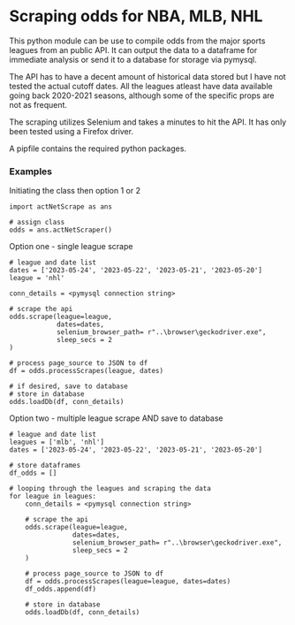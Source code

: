 # Scraping odds for NBA, MLB, NHL

This python module can be use to compile odds from the major sports leagues from an public API. It can output the data to a dataframe for immediate analysis or send it to a database for storage via pymysql.

The API has to have a decent amount of historical data stored but I have not tested the actual cutoff dates. All the leagues atleast have data available going back 2020-2021 seasons, although some of the specific props are not as frequent. 

The scraping utilizes Selenium and takes a minutes to hit the API. It has only been tested using a Firefox driver.

A pipfile contains the required python packages.


### Examples

Initiating the class then option 1 or 2
```
import actNetScrape as ans

# assign class
odds = ans.actNetScraper()
```

Option one - single league scrape
```
# league and date list
dates = ['2023-05-24', '2023-05-22', '2023-05-21', '2023-05-20']
league = 'nhl'

conn_details = <pymysql connection string>

# scrape the api
odds.scrape(league=league, 
            dates=dates, 
            selenium_browser_path= r"..\browser\geckodriver.exe", 
            sleep_secs = 2
)

# process page_source to JSON to df
df = odds.processScrapes(league, dates)

# if desired, save to database
# store in database
odds.loadDb(df, conn_details)
```

Option two - multiple league scrape AND save to database
```
# league and date list
leagues = ['mlb', 'nhl']
dates = ['2023-05-24', '2023-05-22', '2023-05-21', '2023-05-20']

# store dataframes
df_odds = []

# looping through the leagues and scraping the data
for league in leagues:
    conn_details = <pymysql connection string>

    # scrape the api
    odds.scrape(league=league, 
                dates=dates, 
                selenium_browser_path= r"..\browser\geckodriver.exe", 
                sleep_secs = 2
    )

    # process page_source to JSON to df
    df = odds.processScrapes(league=league, dates=dates)
    df_odds.append(df)

    # store in database
    odds.loadDb(df, conn_details)
```